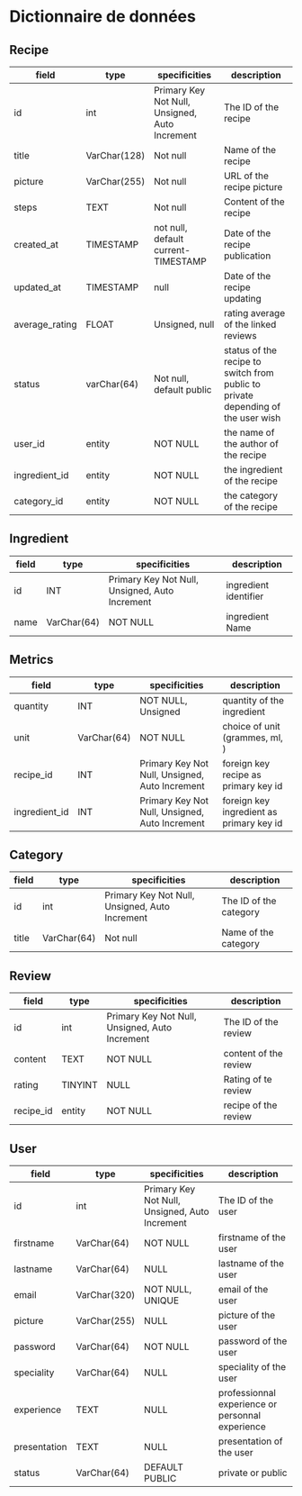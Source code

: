 # Dictionnaire de données

## Recipe

|field|type|specificities|description|
|-|-|-|-|
|id |int |Primary Key Not Null, Unsigned, Auto Increment |The ID of the recipe |
|title | VarChar(128) | Not null | Name of the recipe |
|picture | VarChar(255) | Not null | URL of the recipe picture |
|steps | TEXT | Not null | Content of the recipe |
|created_at| TIMESTAMP | not null, default current-TIMESTAMP| Date of the recipe publication |
|updated_at| TIMESTAMP | null | Date of the recipe updating |
|average_rating | FLOAT | Unsigned, null | rating average of the linked reviews |
|status | varChar(64) | Not null, default public | status of the recipe to switch from public to private depending of the user wish |
|user_id | entity | NOT NULL | the name of the author of the recipe |
|ingredient_id | entity | NOT NULL | the ingredient of the recipe |
|category_id | entity |NOT NULL | the category of the recipe |

## Ingredient

|field|type|specificities|description|
|-|-|-|-|
| id | INT | Primary Key Not Null, Unsigned, Auto Increment | ingredient identifier |
| name | VarChar(64) | NOT NULL | ingredient Name |

## Metrics

|field|type|specificities|description|
|-|-|-|-|
| quantity | INT | NOT NULL, Unsigned | quantity of the ingredient|
| unit | VarChar(64) | NOT NULL | choice of unit (grammes, ml, )|
| recipe_id | INT | Primary Key Not Null, Unsigned, Auto Increment | foreign key recipe as primary key id |
| ingredient_id | INT | Primary Key Not Null, Unsigned, Auto Increment | foreign key ingredient as primary key id |

## Category

|field|type|specificities|description|
|-|-|-|-|
|id |int |Primary Key Not Null, Unsigned, Auto Increment |The ID of the category |
|title  | VarChar(64) |Not null  | Name of the category|

## Review

|field|type|specificities|description|
|-|-|-|-|
|id |int |Primary Key Not Null, Unsigned, Auto Increment |The ID of the review |
| content | TEXT | NOT NULL |  content of the review |
| rating | TINYINT | NULL | Rating of te review |
| recipe_id| entity | NOT NULL | recipe of the review |

## User

|field|type|specificities|description|
|-|-|-|-|
|id |int |Primary Key Not Null, Unsigned, Auto Increment |The ID of the user |
| firstname | VarChar(64) | NOT NULL| firstname of the user |
| lastname | VarChar(64) | NULL | lastname of the user|
| email | VarChar(320) | NOT NULL, UNIQUE | email of the user|
| picture | VarChar(255) | NULL | picture of the user |
| password | VarChar(64) | NOT NULL | password of the user|
| speciality |  VarChar(64) | NULL | speciality of the user|
| experience | TEXT | NULL | professionnal experience or personnal experience |
| presentation | TEXT | NULL | presentation of the user|
| status | VarChar(64) | DEFAULT PUBLIC | private or public |
